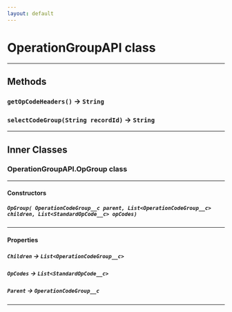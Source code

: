 ```yaml
---
layout: default
---
```

# OperationGroupAPI class
---
## Methods
### `getOpCodeHeaders()` → `String`
### `selectCodeGroup(String recordId)` → `String`
---
## Inner Classes

### OperationGroupAPI.OpGroup class
---
#### Constructors
##### `OpGroup( OperationCodeGroup__c parent, List<OperationCodeGroup__c> children, List<StandardOpCode__c> opCodes)`
---
#### Properties

##### `Children` → `List<OperationCodeGroup__c>`

##### `OpCodes` → `List<StandardOpCode__c>`

##### `Parent` → `OperationCodeGroup__c`

---
